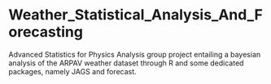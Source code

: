 # Weather_Statistical_Analysis_And_Forecasting
 Advanced Statistics for Physics Analysis group project entailing a bayesian analysis of the ARPAV weather dataset through R and some dedicated packages, namely JAGS and forecast.  
